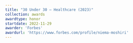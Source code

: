 ```yaml
---
title: "30 Under 30 — Healthcare (2023)"
collection: awards
awardtype: honor
startdate: 2022-11-29
awarder: 'Forbes'
awardurl: 'https://www.forbes.com/profile/niema-moshiri'
---
```

